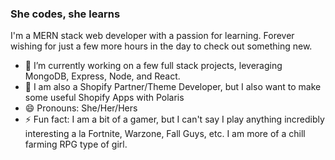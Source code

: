 ### She codes, she learns

I'm a MERN stack web developer with a passion for learning. Forever wishing for just a few more hours in the day to check out something new.

- 🌱 I’m currently working on a few full stack projects, leveraging MongoDB, Express, Node, and React. 
- 🛒 I am also a Shopify Partner/Theme Developer, but I also want to make some useful Shopify Apps with Polaris
- 😄 Pronouns: She/Her/Hers
- ⚡ Fun fact: I am a bit of a gamer, but I can't say I play anything incredibly interesting a la Fortnite, Warzone, Fall Guys, etc. I am more of a chill farming RPG type of girl. 

